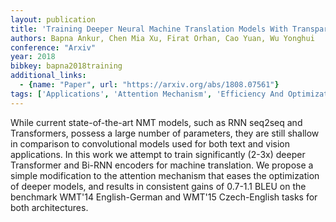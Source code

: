 ```yaml
---
layout: publication
title: 'Training Deeper Neural Machine Translation Models With Transparent Attention'
authors: Bapna Ankur, Chen Mia Xu, Firat Orhan, Cao Yuan, Wu Yonghui
conference: "Arxiv"
year: 2018
bibkey: bapna2018training
additional_links:
  - {name: "Paper", url: "https://arxiv.org/abs/1808.07561"}
tags: ['Applications', 'Attention Mechanism', 'Efficiency And Optimization', 'Model Architecture', 'Pretraining Methods', 'Training Techniques', 'Transformer']
---
```

While current state-of-the-art NMT models, such as RNN seq2seq and Transformers, possess a large number of parameters, they are still shallow in comparison to convolutional models used for both text and vision applications. In this work we attempt to train significantly (2-3x) deeper Transformer and Bi-RNN encoders for machine translation. We propose a simple modification to the attention mechanism that eases the optimization of deeper models, and results in consistent gains of 0.7-1.1 BLEU on the benchmark WMT'14 English-German and WMT'15 Czech-English tasks for both architectures.

